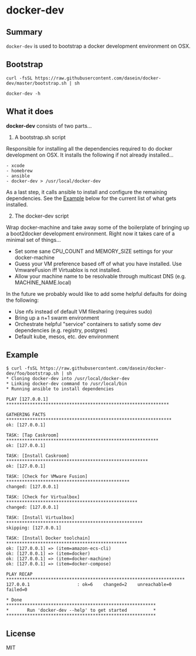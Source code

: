 # docker-dev

## Summary

`docker-dev` is used to bootstrap a docker development environment on OSX.

## Bootstrap

    curl -fsSL https://raw.githubusercontent.com/dasein/docker-dev/master/bootstrap.sh | sh

    docker-dev -h

## What it does

**docker-dev** consists of two parts...

1) A bootstrap.sh script

Responsible for installing all the dependencies required to do docker
development on OSX. It installs the following if not already installed...

    - xcode
    - homebrew
    - ansible
    - docker-dev > /usr/local/docker-dev

As a last step, it calls ansible to install and configure the remaining
dependencies. See the [Example](#example) below for the current list of what
gets installed.


2) The docker-dev script

Wrap docker-machine and take away some of the boilerplate of bringing up a
boot2docker development environment. Right now it takes care of a minimal set
of things...

- Set some sane CPU_COUNT and MEMORY_SIZE settings for your docker-machine
- Guess your VM preference based off of what you have installed. Use
  VmwareFusion iff Virtuablox is not installed.
- Allow your machine name to be resolvable through multicast DNS (e.g.
  MACHINE_NAME.local)

In the future we probably would like to add some helpful defaults for doing the
following:

- Use nfs instead of default VM filesharing (requires sudo)
- Bring up a n+1 swarm environment
- Orchestrate helpful "service" containers to satisfy some dev dependencies
  (e.g. registry, postgres)
- Default kube, mesos, etc. dev environment

## Example

    $ curl -fsSL https://raw.githubusercontent.com/dasein/docker-dev/foo/bootstrap.sh | sh
    * Cloning docker-dev into /usr/local/docker-dev
    * Linking docker-dev command to /usr/local/bin
    * Running ansible to install dependencies

    PLAY [127.0.0.1] **************************************************************

    GATHERING FACTS ***************************************************************
    ok: [127.0.0.1]

    TASK: [Tap Caskroom] **********************************************************
    ok: [127.0.0.1]

    TASK: [Install Caskroom] ******************************************************
    ok: [127.0.0.1]

    TASK: [Check for VMware Fusion] ***********************************************
    changed: [127.0.0.1]

    TASK: [Check for Virtualbox] **************************************************
    changed: [127.0.0.1]

    TASK: [Install Virtualbox] ****************************************************
    skipping: [127.0.0.1]

    TASK: [Install Docker toolchain] **********************************************
    ok: [127.0.0.1] => (item=amazon-ecs-cli)
    ok: [127.0.0.1] => (item=docker)
    ok: [127.0.0.1] => (item=docker-machine)
    ok: [127.0.0.1] => (item=docker-compose)

    PLAY RECAP ********************************************************************
    127.0.0.1                  : ok=6    changed=2    unreachable=0    failed=0

    * Done
    *********************************************************
    *       Run 'docker-dev --help' to get started          *
    *********************************************************



## License

MIT
